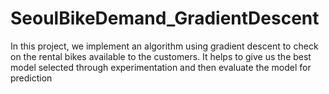 # SeoulBikeDemand_GradientDescent

In this project, we implement an algorithm using gradient descent to check on the rental bikes available to the customers.
It helps to give us the best model selected through experimentation and then evaluate the model for prediction
